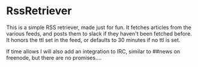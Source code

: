 # RssRetriever
This is a simple RSS retriever, made just for fun. It fetches articles 
from the various feeds, and posts them to slack if they haven't been 
fetched before. It honors the ttl set in the feed, or defaults to 30 
minutes if no ttl is set. 

If time allows I will also add an integration to IRC, similar to ##news 
on freenode, but there are no promises.... 


